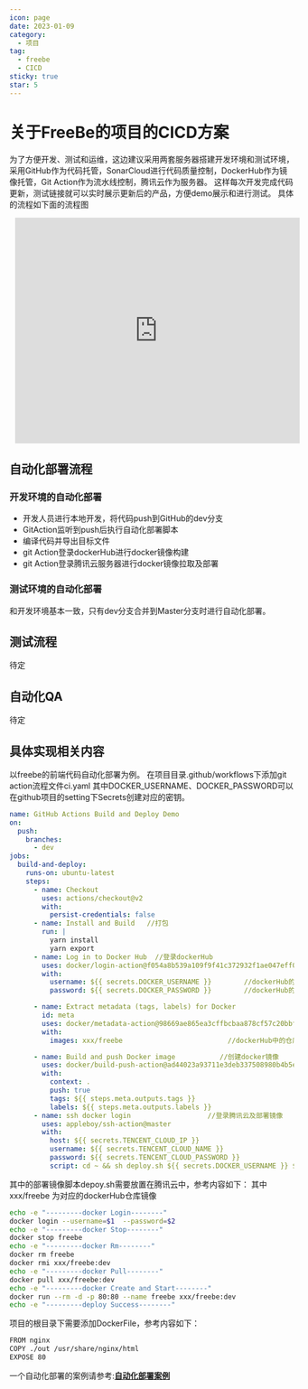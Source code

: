 ```yaml
---
icon: page
date: 2023-01-09
category:
  - 项目
tag:
  - freebe
  - CICD
sticky: true
star: 5
---
```

# 关于FreeBe的项目的CICD方案
为了方便开发、测试和运维，这边建议采用两套服务器搭建开发环境和测试环境，采用GitHub作为代码托管，SonarCloud进行代码质量控制，DockerHub作为镜像托管，Git Action作为流水线控制，腾讯云作为服务器。
这样每次开发完成代码更新，测试链接就可以实时展示更新后的产品，方便demo展示和进行测试。
具体的流程如下面的流程图
<iframe id="embed_dom" name="embed_dom" frameborder="0" style="display:block;margin-left:10px; margin-top:10px;width:100%; height:400px;" src="https://www.processon.com/embed/63bff214261f1c5cc7947101"></iframe>

## 自动化部署流程
### 开发环境的自动化部署
+ 开发人员进行本地开发，将代码push到GitHub的dev分支
+ GitAction监听到push后执行自动化部署脚本
+ 编译代码并导出目标文件
+ git Action登录dockerHub进行docker镜像构建
+ git Action登录腾讯云服务器进行docker镜像拉取及部署

### 测试环境的自动化部署
和开发环境基本一致，只有dev分支合并到Master分支时进行自动化部署。


## 测试流程
待定

## 自动化QA
待定

## 具体实现相关内容
以freebe的前端代码自动化部署为例。
在项目目录.github/workflows下添加git action流程文件ci.yaml
其中DOCKER_USERNAME、DOCKER_PASSWORD可以在github项目的setting下Secrets创建对应的密钥。
```yaml
name: GitHub Actions Build and Deploy Demo
on:
  push:
    branches:
      - dev
jobs:
  build-and-deploy:
    runs-on: ubuntu-latest
    steps:
      - name: Checkout
        uses: actions/checkout@v2
        with:
          persist-credentials: false
      - name: Install and Build   //打包
        run: |
          yarn install
          yarn export
      - name: Log in to Docker Hub  //登录dockerHub
        uses: docker/login-action@f054a8b539a109f9f41c372932f1ae047eff08c9
        with:
          username: ${{ secrets.DOCKER_USERNAME }}        //dockerHub的用户名
          password: ${{ secrets.DOCKER_PASSWORD }}        //dockerHub的密码

      - name: Extract metadata (tags, labels) for Docker
        id: meta
        uses: docker/metadata-action@98669ae865ea3cffbcbaa878cf57c20bbf1c6c38
        with:
          images: xxx/freebe                          //dockerHub中的仓库名称

      - name: Build and push Docker image           //创建docker镜像
        uses: docker/build-push-action@ad44023a93711e3deb337508980b4b5e9bcdc5dc
        with:
          context: .
          push: true
          tags: ${{ steps.meta.outputs.tags }}
          labels: ${{ steps.meta.outputs.labels }}
      - name: ssh docker login                   //登录腾讯云及部署镜像
        uses: appleboy/ssh-action@master
        with:
          host: ${{ secrets.TENCENT_CLOUD_IP }}
          username: ${{ secrets.TENCENT_CLOUD_NAME }}
          password: ${{ secrets.TENCENT_CLOUD_PASSWORD }}
          script: cd ~ && sh deploy.sh ${{ secrets.DOCKER_USERNAME }} ${{ secrets.DOCKER_PASSWORD }}
```
其中的部署镜像脚本depoy.sh需要放置在腾讯云中，参考内容如下：
其中xxx/freebe 为对应的dockerHub仓库镜像
```sh
echo -e "---------docker Login--------"
docker login --username=$1  --password=$2
echo -e "---------docker Stop--------"
docker stop freebe
echo -e "---------docker Rm--------"
docker rm freebe
docker rmi xxx/freebe:dev
echo -e "---------docker Pull--------"
docker pull xxx/freebe:dev
echo -e "---------docker Create and Start--------"
docker run --rm -d -p 80:80 --name freebe xxx/freebe:dev    
echo -e "---------deploy Success--------"

```
项目的根目录下需要添加DockerFile，参考内容如下：
```sh
FROM nginx
COPY ./out /usr/share/nginx/html
EXPOSE 80
```

一个自动化部署的案例请参考:[**自动化部署案例**](https://github.com/Aiyin5/freebe-web-test)
